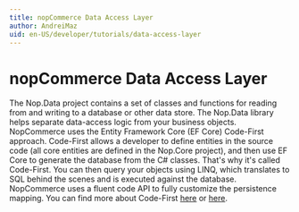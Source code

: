 ```yaml
---
title: nopCommerce Data Access Layer
author: AndreiMaz
uid: en-US/developer/tutorials/data-access-layer
---
```


# nopCommerce Data Access Layer

The Nop.Data project contains a set of classes and functions for reading from and writing to a database or other data store. The Nop.Data library helps separate data-access logic from your business objects. NopCommerce uses the Entity Framework Core (EF Core) Code-First approach. Code-First allows a developer to define entities in the source code (all core entities are defined in the Nop.Core project), and then use EF Core to generate the database from the C# classes. That's why it's called Code-First. You can then query your objects using LINQ, which translates to SQL behind the scenes and is executed against the database. NopCommerce uses a fluent code API to fully customize the persistence mapping. You can find more about Code-First [here](https://weblogs.asp.net/senthil/code-first-ef-core) or [here](https://neelbhatt.com/2018/01/14/code-first-migration-in-net-core2-0-crud-operations/).